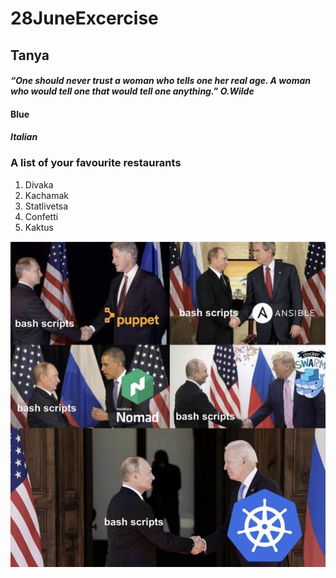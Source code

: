 # 28JuneExcercise
## Tanya  
#### *“One should never trust a woman who tells one her real age. A woman who would tell one that would tell one anything.” O.Wilde*
#### Blue
#### *Italian*
### A list of your favourite restaurants
1. Divaka
2. Kachamak
3. Statlivetsa
4. Confetti
5. Kaktus

![Fun](IMG_0402.jpg)



